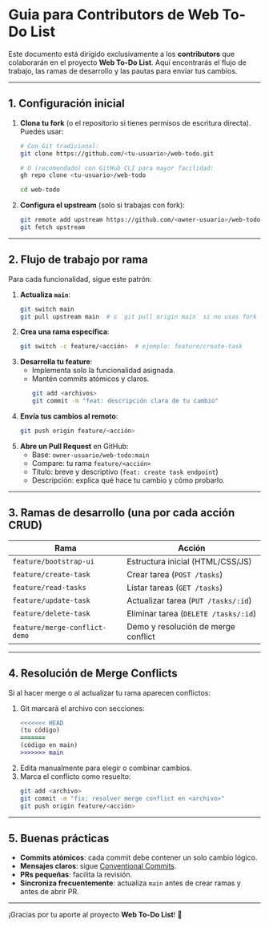 # Guia para Contributors de Web To-Do List

Este documento está dirigido exclusivamente a los **contributors** que colaborarán en el proyecto **Web To-Do List**. Aquí encontrarás el flujo de trabajo, las ramas de desarrollo y las pautas para enviar tus cambios.

---

## 1. Configuración inicial

1. **Clona tu fork** (o el repositorio si tienes permisos de escritura directa). Puedes usar:
   ```bash
   # Con Git tradicional:
   git clone https://github.com/<tu-usuario>/web-todo.git

   # O (recomendado) con GitHub CLI para mayor facilidad:
   gh repo clone <tu-usuario>/web-todo

   cd web-todo
   ```
2. **Configura el upstream** (solo si trabajas con fork):
   ```bash
   git remote add upstream https://github.com/<owner-usuario>/web-todo.git
   git fetch upstream
   ```

---

## 2. Flujo de trabajo por rama

Para cada funcionalidad, sigue este patrón:

1. **Actualiza `main`**:
   ```bash
   git switch main
   git pull upstream main  # o `git pull origin main` si no usas fork
   ```
2. **Crea una rama específica**:
   ```bash
   git switch -c feature/<acción>  # ejemplo: feature/create-task
   ```
3. **Desarrolla tu feature**:
   - Implementa solo la funcionalidad asignada.
   - Mantén commits atómicos y claros.
     ```bash
     git add <archivos>
     git commit -m "feat: descripción clara de tu cambio"
     ```
4. **Envía tus cambios al remoto**:
   ```bash
   git push origin feature/<acción>
   ```
5. **Abre un Pull Request** en GitHub:
   - Base: `owner-usuario/web-todo:main`  
   - Compare: tu rama `feature/<acción>`  
   - Título: breve y descriptivo (`feat: create task endpoint`)  
   - Descripción: explica qué hace tu cambio y cómo probarlo.

---

## 3. Ramas de desarrollo (una por cada acción CRUD)

| Rama                          | Acción                          |
|-------------------------------|---------------------------------|
| `feature/bootstrap-ui`        | Estructura inicial (HTML/CSS/JS)|
| `feature/create-task`         | Crear tarea (`POST /tasks`)     |
| `feature/read-tasks`          | Listar tareas (`GET /tasks`)    |
| `feature/update-task`         | Actualizar tarea (`PUT /tasks/:id`) |
| `feature/delete-task`         | Eliminar tarea (`DELETE /tasks/:id`) |
| `feature/merge-conflict-demo` | Demo y resolución de merge conflict |

---

## 4. Resolución de Merge Conflicts

Si al hacer merge o al actualizar tu rama aparecen conflictos:

1. Git marcará el archivo con secciones:
   ```diff
   <<<<<<< HEAD
   (tu código)
   =======
   (código en main)
   >>>>>>> main
   ```
2. Edita manualmente para elegir o combinar cambios.
3. Marca el conflicto como resuelto:
   ```bash
   git add <archivo>
   git commit -m "fix: resolver merge conflict en <archivo>"
   git push origin feature/<acción>
   ```

---

## 5. Buenas prácticas

- **Commits atómicos**: cada commit debe contener un solo cambio lógico.  
- **Mensajes claros**: sigue [Conventional Commits](https://www.conventionalcommits.org/).  
- **PRs pequeñas**: facilita la revisión.  
- **Sincroniza frecuentemente**: actualiza `main` antes de crear ramas y antes de abrir PR.

---

¡Gracias por tu aporte al proyecto **Web To-Do List**! 🎉
